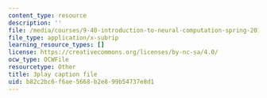 ```yaml
---
content_type: resource
description: ''
file: /media/courses/9-40-introduction-to-neural-computation-spring-2018/b82c2bc6f6ae5668b2e899b54737e8d1_vQpo3rTwUjc.vtt
file_type: application/x-subrip
learning_resource_types: []
license: https://creativecommons.org/licenses/by-nc-sa/4.0/
ocw_type: OCWFile
resourcetype: Other
title: 3play caption file
uid: b82c2bc6-f6ae-5668-b2e8-99b54737e8d1
---
```

